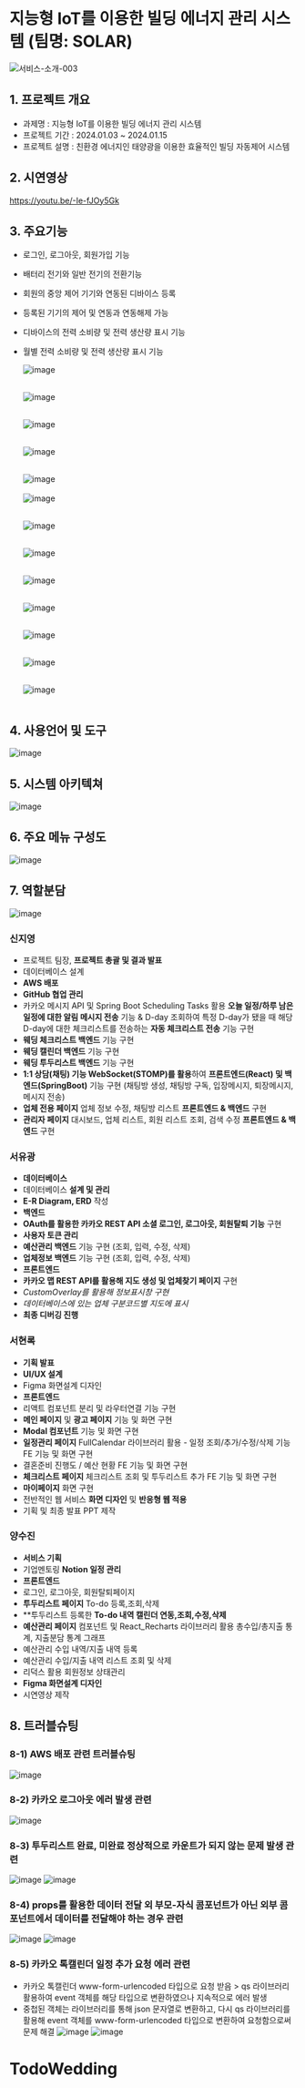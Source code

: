 # 지능형 IoT를 이용한 빌딩 에너지 관리 시스템 (팀명: SOLAR)
![서비스-소개-003](https://i.ibb.co/j4Lp5Jc/SOLAR-6-20240112.jpg)

## 1. 프로젝트 개요
* 과제명 : 지능형 IoT를 이용한 빌딩 에너지 관리 시스템
* 프로젝트 기간 : 2024.01.03 ~ 2024.01.15
* 프로젝트 설명 : 친환경 에너지인 태양광을 이용한 효율적인 빌딩 자동제어 시스템

## 2. 시연영상
https://youtu.be/-Ie-fJOy5Gk

## 3. 주요기능
* 로그인, 로그아웃, 회원가입 기능
* 배터리 전기와 일반 전기의 전환기능
* 회원의 중앙 제어 기기와 연동된 디바이스 등록
* 등록된 기기의 제어 및 연동과 연동해제 가능
* 디바이스의 전력 소비량 및 전력 생산량 표시 기능
* 월별 전력 소비량 및 전력 생산량 표시 기능
  
  ![image](https://github.com/2023-SMHRD-SW-Fullstack-1/TodoWedding/assets/130349912/7a4e9121-3fa6-4aee-8c6e-0f3cfebe9d29)
  <br><br>

  ![image](https://github.com/2023-SMHRD-SW-Fullstack-1/TodoWedding/assets/130349912/52a2294d-1286-414b-98a9-8c3230f95b93)
<br><br>

  ![image](https://github.com/2023-SMHRD-SW-Fullstack-1/TodoWedding/assets/130349912/9149cdbe-7d9a-4f12-a3b1-cdc9e8eae4fe)
<br><br>
  
  ![image](https://github.com/2023-SMHRD-SW-Fullstack-1/TodoWedding/assets/130349912/9054aee7-cd30-41c6-a72a-3a9e0a85be8e)
<br><br>
  
  ![image](https://github.com/2023-SMHRD-SW-Fullstack-1/TodoWedding/assets/130349912/c197ef40-151a-46da-b471-856fde07e5cc)
<br><br>
  ![image](https://github.com/2023-SMHRD-SW-Fullstack-1/TodoWedding/assets/130349912/6e32535e-8327-4e61-a7cb-cfec964d0140)
<br><br>
  
  ![image](https://github.com/2023-SMHRD-SW-Fullstack-1/TodoWedding/assets/130349912/06ab5273-e7f6-4789-8494-5711ce179dc3)
 <br><br> 
  
  ![image](https://github.com/2023-SMHRD-SW-Fullstack-1/TodoWedding/assets/130349912/56d27f72-956e-42fa-b7ce-91cf6826e7a4)
<br><br>
  
  ![image](https://github.com/2023-SMHRD-SW-Fullstack-1/TodoWedding/assets/130349912/ad48f492-7462-423c-ab7c-e5274dde03f3)
<br><br>
  
  ![image](https://github.com/2023-SMHRD-SW-Fullstack-1/TodoWedding/assets/130349912/95542729-1dd7-41eb-977e-1fda01e0bd8a)
  <br><br>
  
   ![image](https://github.com/2023-SMHRD-SW-Fullstack-1/TodoWedding/assets/130349912/00811852-43f6-4b4e-8d43-66b155ba6809)
  <br><br>
  
  ![image](https://github.com/2023-SMHRD-SW-Fullstack-1/TodoWedding/assets/130349912/5335dbfa-f16a-4d46-80e8-b4b8678a3472)
<br><br>
  
  ![image](https://github.com/2023-SMHRD-SW-Fullstack-1/TodoWedding/assets/130349912/faf05eea-4b73-49a7-a677-f7e526cd7d43)
<br><br>
## 4. 사용언어 및 도구
![image](https://github.com/2023-SMHRD-SW-Fullstack-1/TodoWedding/assets/130349912/91ca8d97-3ed7-4ff8-b911-71a6ac4821dc)

## 5. 시스템 아키텍쳐
![image](https://github.com/2023-SMHRD-KDT-IOT-4/SolarBEMS/assets/152847567/77395af4-15ff-44d9-a0ee-700d1e7e8405)


## 6. 주요 메뉴 구성도
![image](https://github.com/2023-SMHRD-SW-Fullstack-1/TodoWedding/assets/130349912/fc7b356c-e7df-42d8-b924-81c3ce97cbac)

## 7. 역할분담
![image](https://github.com/2023-SMHRD-SW-Fullstack-1/TodoWedding/assets/130349912/c80dde4c-c88b-48bc-8b04-44a133bc2827)
### 신지영
  * 프로젝트 팀장, **프로젝트 총괄 및 결과 발표**
  * 데이터베이스 설계
  * **AWS 배포**
  * **GitHub 협업 관리**
  * 카카오 메시지 API 및 Spring Boot Scheduling Tasks 활용 **오늘 일정/하루 남은 일정에 대한 알림 메시지 전송** 기능
    & D-day 조회하여 특정 D-day가 됐을 때 해당 D-day에 대한 체크리스트를 전송하는 **자동 체크리스트 전송** 기능 구현
  * **웨딩 체크리스트 백엔드** 기능 구현
  * **웨딩 캘린더 백엔드** 기능 구현
  * **웨딩 투두리스트 백엔드** 기능 구현
  * **1:1 상담(채팅) 기능 WebSocket(STOMP)를 활용**하여 **프론트엔드(React) 및 백엔드(SpringBoot)** 기능 구현
    (채팅방 생성, 채팅방 구독, 입장메시지, 퇴장메시지, 메시지 전송)
  * **업체 전용 페이지** 업체 정보 수정, 채팅방 리스트 **프론트엔드 & 백엔드** 구현
  * **관리자 페이지** 대시보드, 업체 리스트, 회원 리스트 조회, 검색 수정 **프론트엔드 & 백엔드** 구현
### 서유광
  * **데이터베이스**
  * 데이터베이스 **설계 및 관리**
  * **E-R Diagram, ERD** 작성
  * **백엔드**
  * **OAuth를 활용한 카카오 REST API 소셜 로그인, 로그아웃, 회원탈퇴 기능** 구현
  * **사용자 토큰 관리**
  * **예산관리 백엔드** 기능 구현 (조회, 입력, 수정, 삭제)
  * **업체정보 백엔드** 기능 구현 (조회, 입력, 수정, 삭제)
  * **프론트엔드**
  * **카카오 맵 REST API를 활용해 지도 생성 및 업체찾기 페이지** 구현
  * *CustomOverlay를 활용해 정보표시창 구현*
  * *데이터베이스에 있는 업체 구분코드별 지도에 표시*
  * **최종 디버깅 진행**
### 서현록
  * **기획 발표**
  * **UI/UX 설계**
  * Figma 화면설계 디자인
  * **프론트엔드**
  * 리액트 컴포넌트 분리 및 라우터연결 기능 구현
  * **메인 페이지** 및 **광고 페이지** 기능 및 화면 구현
  * **Modal 컴포넌트** 기능 및 화면 구현
  * **일정관리 페이지**  FullCalendar 라이브러리 활용 - 일정 조회/추가/수정/삭제 기능 FE 기능 및 화면 구현
  * 결혼준비 진행도 / 예산 현황 FE 기능 및 화면 구현
  * **체크리스트 페이지** 체크리스트 조회 및 투두리스트 추가 FE 기능 및 화면 구현
  * **마이페이지** 화면 구현
  * 전반적인 웹 서비스 **화면 디자인** 및 **반응형 웹 적용**
  * 기획 및 최종 발표 PPT 제작
### 양수진
   * **서비스 기획**
  * 기업멘토링 **Notion 일정 관리**
  * **프론트엔드**
  * 로그인, 로그아웃, 회원탈퇴페이지
  * **투두리스트 페이지** To-do 등록,조회,삭제
  * **투두리스트 등록한 **To-do 내역 캘린더 연동,조회,수정,삭제**
  * **예산관리 페이지** 컴포넌트 및 React_Recharts 라이브러리 활용 총수입/총지출 통계, 지출분담 통계 그래프
  * 예산관리 수입 내역/지출 내역 등록
  * 예산관리 수입/지출 내역 리스트 조회 및 삭제
  * 리덕스 활용 회원정보 상태관리
  * **Figma 화면설계 디자인**
  * 시연영상 제작

## 8. 트러블슈팅
### 8-1) AWS 배포 관련 트러블슈팅
  ![image](https://github.com/2023-SMHRD-SW-Fullstack-1/TodoWedding/assets/130349912/bcf67b6c-a2c9-45e4-a162-7ced8fb41c0f)
### 8-2) 카카오 로그아웃 에러 발생 관련 
  ![image](https://github.com/2023-SMHRD-SW-Fullstack-1/TodoWedding/assets/130349912/34fbd950-909c-4b31-8a8d-9673d3e0e01a)

### 8-3) 투두리스트 완료, 미완료 정상적으로 카운트가 되지 않는 문제 발생 관련
  ![image](https://github.com/2023-SMHRD-SW-Fullstack-1/TodoWedding/assets/130349912/15206ec8-d3cc-4f97-9249-4ff22c940934)
  ![image](https://github.com/2023-SMHRD-SW-Fullstack-1/TodoWedding/assets/130349912/07677cea-92d7-4d96-ae8a-3383318a75f0)

### 8-4) props를 활용한 데이터 전달 외 부모-자식 콤포넌트가 아닌 외부 콤포넌트에서 데이터를 전달해야 하는 경우 관련
![image](https://github.com/2023-SMHRD-SW-Fullstack-1/TodoWedding/assets/130349912/d89d8d5c-bd59-4b2c-a797-3671626d259a)
![image](https://github.com/2023-SMHRD-SW-Fullstack-1/TodoWedding/assets/130349912/32bf466c-0409-44e9-86c5-33368d39d340)

### 8-5) 카카오 톡캘린더 일정 추가 요청 에러 관련
  * 카카오 톡캘린더 www-form-urlencoded 타입으로 요청 받음 > qs 라이브러리 활용하여 event 객체를 해당 타입으로 변환하였으나 지속적으로 에러 발생
  * 중첩된 객체는 라이브러리를 통해 json 문자열로 변환하고, 다시 qs 라이브러리를 활용해 event 객체를 www-form-urlencoded 타입으로 변환하여 요청함으로써 문제 해결
  ![image](https://github.com/2023-SMHRD-SW-Fullstack-1/TodoWedding/assets/130349912/6c2b75b8-6b6a-43a6-b7c1-9c71c615eaf1)
![image](https://github.com/2023-SMHRD-SW-Fullstack-1/TodoWedding/assets/130349912/6927602f-1ae6-476d-b8b3-ddf2d7232c17)


  
# TodoWedding
